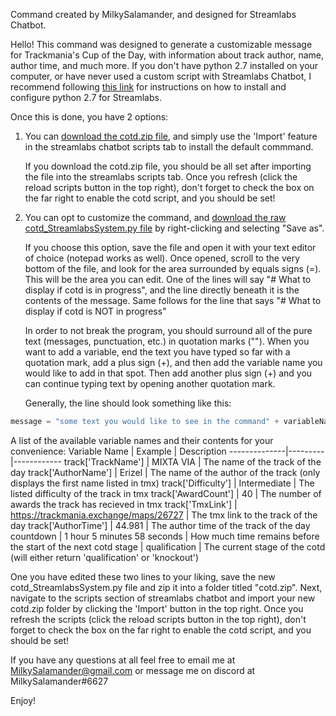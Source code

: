 Command created by MilkySalamander, and designed for Streamlabs Chatbot.

Hello!
This command was designed to generate a customizable message for Trackmania's Cup of the Day, with information about track author, name, author time, and much more. 
If you don't have python 2.7 installed on your computer, or have never used a custom script with Streamlabs Chatbot, I recommend following [this link](https://streamlabs.com/content-hub/post/chatbot-scripts-desktop) for instructions on how to install and configure python 2.7 for Streamlabs. 


Once this is done, you have 2 options: 
1. You can [download the cotd.zip file](https://github.com/MilkySalamander/Commands/raw/main/Streamlabs%20Chatbot/cotd/cotd.zip), and simply use the 'Import' feature in the streamlabs chatbot scripts tab to install the default commmand.
 
   If you download the cotd.zip file, you should be all set after importing the file into the streamlabs scripts tab. Once you refresh (click the reload scripts button in the top right), don't forget to check the box on the far right to enable the cotd script, and you should be set!


2. You can opt to customize the command, and [download the raw cotd_StreamlabsSystem.py file](https://raw.githubusercontent.com/MilkySalamander/Commands/main/Streamlabs%20Chatbot/cotd/cotd_StreamlabsSystem.py) by right-clicking and selecting "Save as".

   If you choose this option, save the file and open it with your text editor of choice (notepad works as well). Once opened, scroll to the very bottom of the file, and look for the area surrounded by equals signs (=). This will be the area you can edit. 
   One of the lines will say "# What to display if cotd is in progress", and the line directly beneath it is the contents of the message. Same follows for the line that says "# What to display if cotd is NOT in progress"

   In order to not break the program, you should surround all of the pure text (messages, punctuation, etc.) in quotation marks (""). When you want to add a variable, end the text you have typed so far with a quotation mark, add a plus sign (+), and then add the variable name you would like to add in that spot. Then add another plus sign (+) and you can continue typing text by opening another quotation mark. 

   Generally, the line should look something like this:  
```python
message = "some text you would like to see in the command" + variableName + "more text" + maybeAnotherVariable + "you get the idea"
```

   A list of the available variable names and their contents for your convenience:
Variable Name | Example | Description
--------------|---------|------------
track['TrackName']  | MIXTA VIA | The name of the track of the day
track['AuthorName'] | Erizel  | The name of the author of the track (only displays the first name listed in tmx)
track['Difficulty'] | Intermediate  | The listed difficulty of the track in tmx
track['AwardCount'] | 40  | The number of awards the track has recieved in tmx
track['TmxLink']  | https://trackmania.exchange/maps/26727  | The tmx link to the track of the day
track['AuthorTime'] | 44.981  | The author time of the track of the day
countdown | 1 hour 5 minutes 58 seconds | How much time remains before the start of the next cotd
stage | qualification | The current stage of the cotd (will either return 'qualification' or 'knockout')


   One you have edited these two lines to your liking, save the new cotd_StreamlabsSystem.py file and zip it into a folder titled "cotd.zip".
   Next, navigate to the scripts section of streamlabs chatbot and import your new cotd.zip folder by clicking the 'Import' button in the top right. Once you refresh the scripts (click the reload scripts button in the top right), don't forget to check the box on the far right to enable the cotd script, and you should be set!


If you have any questions at all feel free to email me at MilkySalamander@gmail.com or message me on discord at MilkySalamander#6627

Enjoy!

